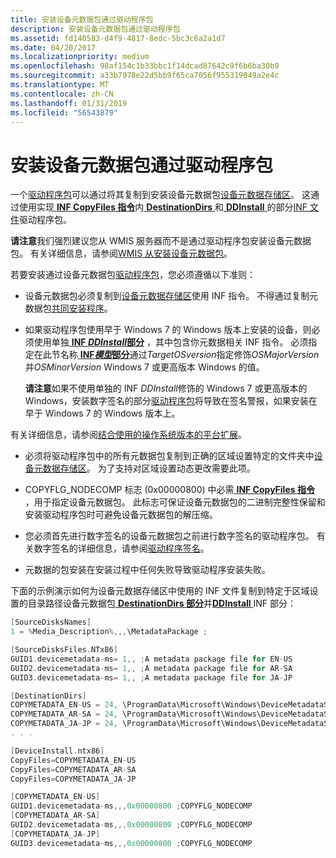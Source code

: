 ```yaml
---
title: 安装设备元数据包通过驱动程序包
description: 安装设备元数据包通过驱动程序包
ms.assetid: fd140583-d4f9-4817-8edc-5bc3c6a2a1d7
ms.date: 04/20/2017
ms.localizationpriority: medium
ms.openlocfilehash: 98af154c1b33bbc1f14dcad87642c9f6b6ba30b9
ms.sourcegitcommit: a33b7978e22d5bb9f65ca7056f955319049a2e4c
ms.translationtype: MT
ms.contentlocale: zh-CN
ms.lasthandoff: 01/31/2019
ms.locfileid: "56543879"
---
```

# <a name="installing-device-metadata-packages-through-a-driver-package"></a>安装设备元数据包通过驱动程序包


一个[驱动程序包](driver-packages.md)可以通过将其复制到安装设备元数据包[设备元数据存储区](device-metadata-store.md)。 这通过使用实现[ **INF CopyFiles 指令**](inf-copyfiles-directive.md)内[ **DestinationDirs** ](inf-destinationdirs-section.md)和[ **DDInstall** ](inf-ddinstall-section.md)的部分[INF 文件](inf-files.md)驱动程序包。

**请注意**我们强烈建议您从 WMIS 服务器而不是通过驱动程序包安装设备元数据包。 有关详细信息，请参阅[WMIS 从安装设备元数据包](installing-device-metadata-packages-from-wmis.md)。



若要安装通过设备元数据包[驱动程序包](driver-packages.md)，您必须遵循以下准则：

-   设备元数据包必须复制到[设备元数据存储区](device-metadata-store.md)使用 INF 指令。 不得通过复制元数据包[共同安装程序](writing-a-co-installer.md)。

-   如果驱动程序包使用早于 Windows 7 的 Windows 版本上安装的设备，则必须使用单独[ **INF *DDInstall*部分**](inf-ddinstall-section.md) ，其中包含你元数据相关 INF 指令。 必须指定在此节名称[ **INF*模型*部分**](inf-models-section.md)通过*TargetOSversion*指定修饰*OSMajorVersion*并*OSMinorVersion* Windows 7 或更高版本 Windows 的值。

    **请注意**如果不使用单独的 INF *DDInstall*修饰的 Windows 7 或更高版本的 Windows，安装数字签名的部分[驱动程序包](driver-packages.md)将导致在签名警报，如果安装在早于 Windows 7 的 Windows 版本上。




有关详细信息，请参阅[结合使用的操作系统版本的平台扩展](combining-platform-extensions-with-operating-system-versions.md)。


-   必须将驱动程序包中的所有元数据包复制到正确的区域设置特定的文件夹中[设备元数据存储区](device-metadata-store.md)。 为了支持对区域设置动态更改需要此项。

-   COPYFLG_NODECOMP 标志 (0x00000800) 中必需[ **INF CopyFiles 指令**](inf-copyfiles-directive.md) ，用于指定设备元数据包。 此标志可保证设备元数据包的二进制完整性保留和安装驱动程序包时可避免设备元数据包的解压缩。

-   您必须首先进行数字签名的设备元数据包之前进行数字签名的驱动程序包。 有关数字签名的详细信息，请参阅[驱动程序签名](driver-signing.md)。

-   元数据的包安装在安装过程中任何失败导致驱动程序安装失败。

下面的示例演示如何为设备元数据存储区中使用的 INF 文件复制到特定于区域设置的目录路径设备元数据包[ **DestinationDirs 部分**](inf-destinationdirs-section.md)并[**DDInstall** ](inf-ddinstall-section.md) INF 部分：

```cpp
[SourceDisksNames]
1 = %Media_Description%,,,\MetadataPackage ;

[SourceDisksFiles.NTx86]
GUID1.devicemetadata-ms= 1,, ;A metadata package file for EN-US
GUID2.devicemetadata-ms= 1,, ;A metadata package file for AR-SA
GUID3.devicemetadata-ms= 1,, ;A metadata package file for JA-JP

[DestinationDirs]
COPYMETADATA_EN-US = 24, \ProgramData\Microsoft\Windows\DeviceMetadataStore\EN-US ;
COPYMETADATA_AR-SA = 24, \ProgramData\Microsoft\Windows\DeviceMetadataStore\AR-SA ;
COPYMETADATA_JA-JP = 24, \ProgramData\Microsoft\Windows\DeviceMetadataStore\JA-JP ;
. . .

[DeviceInstall.ntx86]
CopyFiles=COPYMETADATA_EN-US
CopyFiles=COPYMETADATA_AR-SA
CopyFiles=COPYMETADATA_JA-JP

[COPYMETADATA_EN-US]
GUID1.devicemetadata-ms,,,0x00000800 ;COPYFLG_NODECOMP
[COPYMETADATA_AR-SA]
GUID2.devicemetadata-ms,,,0x00000800 ;COPYFLG_NODECOMP
[COPYMETADATA_JA-JP]
GUID3.devicemetadata-ms,,,0x00000800 ;COPYFLG_NODECOMP
```









